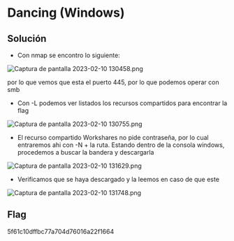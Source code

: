 # Dancing (Windows)

## Solución

- Con nmap se encontro lo siguiente:

![Captura de pantalla 2023-02-10 130458.png](Captura_de_pantalla_2023-02-10_130458.png)

por lo que vemos que esta el puerto 445, por lo que podemos operar con smb

- Con -L podemos ver listados los recursos compartidos para encontrar la flag

![Captura de pantalla 2023-02-10 130755.png](Captura_de_pantalla_2023-02-10_130755.png)

- El recurso compartido Workshares no pide contraseña, por lo cual entraremos ahi con -N + la ruta. Estando dentro de la consola windows, procedemos a buscar la bandera y descargarla

![Captura de pantalla 2023-02-10 131629.png](Captura_de_pantalla_2023-02-10_131629.png)

- Verificamos que se haya descargado y la leemos en caso de que este

![Captura de pantalla 2023-02-10 131748.png](Captura_de_pantalla_2023-02-10_131748.png)

## Flag

5f61c10dffbc77a704d76016a22f1664